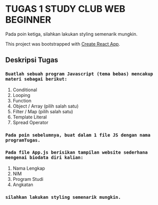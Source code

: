 # TUGAS 1 STUDY CLUB WEB BEGINNER





Pada poin ketiga, silahkan lakukan styling semenarik mungkin.

This project was bootstrapped with [Create React App](https://github.com/facebook/create-react-app).

## Deskripsi Tugas

### `Buatlah sebuah program Javascript (tema bebas) mencakup materi sebagai berikut:`
1. Conditional
2. Looping
3. Function
4. Object / Array (pilih salah satu)
5. Filter / Map (pilih salah satu)
6. Template Literal
7. Spread Operator

### `Pada poin sebelumnya, buat dalam 1 file JS dengan nama programTugas.`

### `Pada file App.js berisikan tampilan website sederhana mengenai biodata diri kalian:`
1. Nama Lengkap
2. NIM
3. Program Studi
4. Angkatan

### `silahkan lakukan styling semenarik mungkin.`

